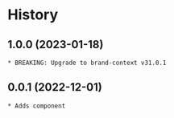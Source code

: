 # History

## 1.0.0 (2023-01-18)
    * BREAKING: Upgrade to brand-context v31.0.1

## 0.0.1 (2022-12-01)
    * Adds component
